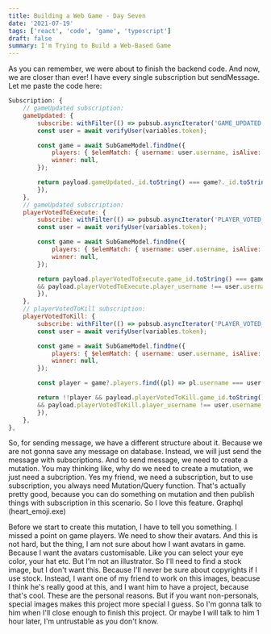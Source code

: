 ```yaml
---
title: Building a Web Game - Day Seven
date: '2021-07-19'
tags: ['react', 'code', 'game', 'typescript']
draft: false
summary: I'm Trying to Build a Web-Based Game
---
```


As you can remember, we were about to finish the backend code. And now, we are closer than ever! I have every single subscription but sendMessage. Let me paste the code here:

```javascript
Subscription: {
    // gameUpdated subscription:
    gameUpdated: {
        subscribe: withFilter(() => pubsub.asyncIterator('GAME_UPDATED'), async (payload, variables) => {
        const user = await verifyUser(variables.token);

        const game = await SubGameModel.findOne({
            players: { $elemMatch: { username: user.username, isAlive: true } },
            winner: null,
        });

        return payload.gameUpdated._id.toString() === game?._id.toString();
        }),
    },
    // gameUpdated subscription:
    playerVotedToExecute: {
        subscribe: withFilter(() => pubsub.asyncIterator('PLAYER_VOTED_TO_EXECUTE'), async (payload, variables) => {
        const user = await verifyUser(variables.token);

        const game = await SubGameModel.findOne({
            players: { $elemMatch: { username: user.username, isAlive: true } },
            winner: null,
        });

        return payload.playerVotedToExecute.game_id.toString() === game?._id.toString()
        && payload.playerVotedToExecute.player_username !== user.username;
        }),
    },
    // playerVotedToKill subscription:
    playerVotedToKill: {
        subscribe: withFilter(() => pubsub.asyncIterator('PLAYER_VOTED_TO_KILL'), async (payload, variables) => {
        const user = await verifyUser(variables.token);

        const game = await SubGameModel.findOne({
            players: { $elemMatch: { username: user.username, isAlive: true } },
            winner: null,
        });

        const player = game?.players.find((pl) => pl.username === user.username && pl.role === 'vampire');

        return !!player && payload.playerVotedToKill.game_id.toString() === game?._id.toString()
        && payload.playerVotedToKill.player_username !== user.username;
        }),
    },
},
```

So, for sending message, we have a different structure about it. Because we are not gonna save any message on database. Instead, we will just send the message with subscriptions. And to send message, we need to create a mutation. You may thinking like, why do we need to create a mutation, we just need a subcription. Yes my friend, we need a subscription, but to use subscription, you always need Mutation/Query function. That's actually pretty good, because you can do something on mutation and then publish things with subscription in this scenario. So I love this feature. Graphql (heart_emoji.exe)

Before we start to create this mutation, I have to tell you something. I missed a point on game players. We need to show their avatars. And this is not hard, but the thing, I am not sure about how I want avatars in game. Because I want the avatars customisable. Like you can select your eye color, your hat etc. But I'm not an illustrator. So I'll need to find a stock image, but I don't want this. Because I'll never be sure about copyrights if I use stock. Instead, I want one of my friend to work on this images, beacuse I think he's really good at this, and I want him to have a project, because that's cool. These are the personal reasons. But if you want non-personals, special images makes this project more special I guess. So I'm gonna talk to him when I'll close enough to finish this project. Or maybe I will talk to him 1 hour later, I'm untrustable as you don't know.